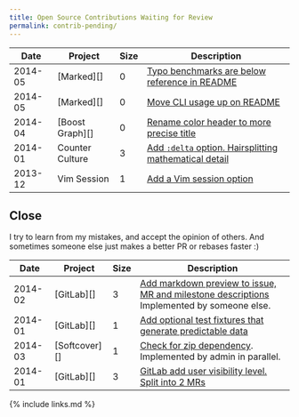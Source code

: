 ```yaml
---
title: Open Source Contributions Waiting for Review
permalink: contrib-pending/
---
```


<!--
| 2014-11 | [][] |  | []() |

Accepted:

| 2014-12 | [GitLab][] | 1 | []() |
| 2014-12 | [GitLab][] | 1 | []() |


| 2014-12 | [Ruby][] | 0 | [Typo close -> closes.](https://github.com/ruby/ruby/commit/512705e62d4929753845e449397cedeff0433f05) |

Merged not evaluated:

| 2014-10 | [Vim Markdown][] | 1 | []() |

2 https://github.com/plasticboy/vim-markdown/pull/121
1 https://github.com/plasticboy/vim-markdown/pull/134
1 https://github.com/plasticboy/vim-markdown/pull/133
0 https://github.com/plasticboy/vim-markdown/pull/132

Issues:

| 2014-12 | [GitLab][] | []() |
| 2014-12 | [GitLab][] | []() |

Closed source:

| 2014-11 | [GitBook][] | Bug | [500 on /edit without access](http://support.gitbook.com/hc/communities/public/questions/200628582-500-on-edit-without-access) |


| 2014-11 | [GitHub][] | Feature   | [View non-rendered markdown source with line numbers on blob show](https://github.com/isaacs/github/issues/297)                                                                           |

Waiting:

-->

| Date    | Project          | Size | Description                                                                                                     |
|---------|------------------|------|-----------------------------------------------------------------------------------------------------------------|
| 2014-05 | [Marked][]       | 0    | [Typo benchmarks are below reference in README](https://github.com/chjj/marked/pull/412)                       |
| 2014-05 | [Marked][]       | 0    | [Move CLI usage up on README](https://github.com/chjj/marked/pull/411)                                         |
| 2014-04 | [Boost Graph][]  | 0    | [Rename color header to more precise title](https://github.com/boostorg/graph/pull/7)                          |
| 2014-01 | Counter Culture  | 3    | [Add `:delta` option. Hairsplitting mathematical detail](https://github.com/magnusvk/counter_culture/pull/43)  |
| 2013-12 | Vim Session      | 1    | [Add a Vim session option](https://github.com/xolox/vim-session/pull/81)                                       |

## Close

I try to learn from my mistakes, and accept the opinion of others. And sometimes someone else just makes a better PR or rebases faster :)

| Date    | Project       | Size | Description                                                                                                    |
|---------|---------------|------|----------------------------------------------------------------------------------------------------------------|
| 2014-02 | [GitLab][]       | 3 | [Add markdown preview to issue, MR and milestone descriptions](https://github.com/gitlabhq/gitlabhq/pull/6356) Implemented by someone else. |
| 2014-01 | [GitLab][]    | 1    | [Add optional test fixtures that generate predictable data](https://github.com/gitlabhq/gitlabhq/pull/5896)   |
| 2014-03 | [Softcover][] | 1    | [Check for zip dependency](https://github.com/softcover/softcover/pull/94). Implemented by admin in parallel. |
| 2014-01 | [GitLab][]    | 3    | [GitLab add user visibility level. Split into 2 MRs](https://github.com/gitlabhq/gitlabhq/pull/6028)          |

{% include links.md %}
